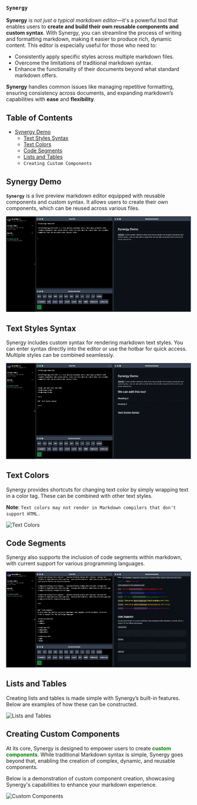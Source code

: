 ### `Synergy`

**Synergy** is *not just a typical markdown editor*—it's a powerful tool that enables users to **create and build their own reusable components and custom syntax**. With Synergy, you can streamline the process of writing and formatting markdown, making it easier to produce rich, dynamic content. This editor is especially useful for those who need to:

- Consistently apply specific styles across multiple markdown files.
- Overcome the limitations of traditional markdown syntax.
- Enhance the functionality of their documents beyond what standard markdown offers.

**Synergy** handles common issues like managing repetitive formatting, ensuring consistency across documents, and expanding markdown’s capabilities with **ease** and **flexibility**.
## Table of Contents
- [Synergy Demo](#synergy-demo)
  - [Text Styles Syntax](#text-styles-syntax)
  - [Text Colors](#text-colors)
  - [Code Segments](#code-segments)
  - [Lists and Tables](#lists-and-tables)
  - `Creating Custom Components`



## Synergy Demo

**`Synergy`** is a live preview markdown editor equipped with reusable components and custom syntax. It allows users to create their own components, which can be reused across various files.

![Synergy Hotbar](https://github.com/imranrehman-it/synergy/blob/main/public/hotbar.gif)

## Text Styles Syntax
Synergy includes custom syntax for rendering markdown text styles. You can enter syntax directly into the editor or use the hotbar for quick access. Multiple styles can be combined seamlessly.

![Text Styles](https://github.com/imranrehman-it/synergy/blob/main/public/textstyles.gif)

## Text Colors
Synergy provides shortcuts for changing text color by simply wrapping text in a color tag. These can be combined with other text styles.

**Note**: `Text colors may not render in Markdown compilers that don't support HTML.`

![Text Colors](https://github.com/imranrehman-it/synergy/blob/main/public/textcolours.gif)

## Code Segments
Synergy also supports the inclusion of code segments within markdown, with current support for various programming languages.

![Code Segments](https://github.com/imranrehman-it/synergy/blob/main/public/codesegments.gif)

## Lists and Tables
Creating lists and tables is made simple with Synergy’s built-in features. Below are examples of how these can be constructed.

![Lists and Tables](https://github.com/imranrehman-it/synergy/blob/main/public/tablesandlists.gif)

## Creating Custom Components
At its core, Synergy is designed to empower users to create <span style="color:green">**custom components**</span>. While traditional Markdown syntax is simple, Synergy goes beyond that, enabling the creation of complex, dynamic, and reusable components.

Below is a demonstration of custom component creation, showcasing Synergy's capabilities to enhance your markdown experience.

![Custom Components](https://github.com/imranrehman-it/synergy/blob/main/public/customcomponent.gif)
